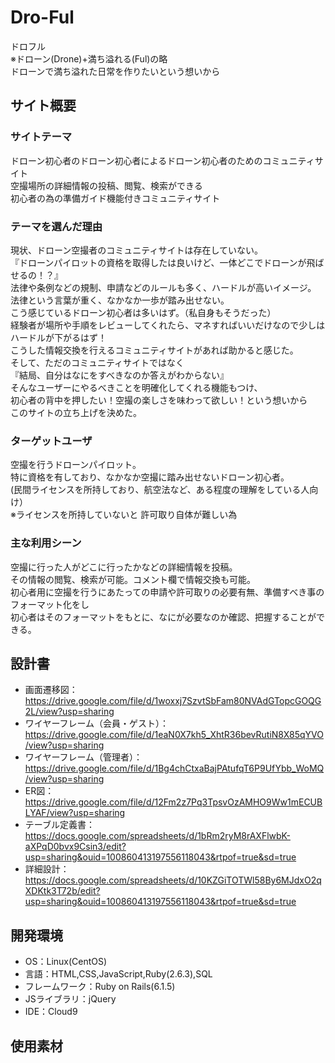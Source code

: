 # Dro-Ful
ドロフル<br>
※ドローン(Drone)+満ち溢れる(Ful)の略<br>
ドローンで満ち溢れた日常を作りたいという想いから <br>

## サイト概要
### サイトテーマ
ドローン初心者のドローン初心者によるドローン初心者のためのコミュニティサイト<br>
空撮場所の詳細情報の投稿、閲覧、検索ができる<br>
初心者の為の準備ガイド機能付きコミュニティサイト<br>


### テーマを選んだ理由
現状、ドローン空撮者のコミュニティサイトは存在していない。<br>
『ドローンパイロットの資格を取得したは良いけど、一体どこでドローンが飛ばせるの！？』<br>
法律や条例などの規制、申請などのルールも多く、ハードルが高いイメージ。<br>
法律という言葉が重く、なかなか一歩が踏み出せない。<br>
こう感じているドローン初心者は多いはず。（私自身もそうだった）<br>
経験者が場所や手順をレビューしてくれたら、マネすればいいだけなので少しはハードルが下がるはず！<br>
こうした情報交換を行えるコミュニティサイトがあれば助かると感じた。<br>
そして、ただのコミュニティサイトではなく<br>
『結局、自分はなにをすべきなのか答えがわからない』<br>
そんなユーザーにやるべきことを明確化してくれる機能もつけ、<br>
初心者の背中を押したい！空撮の楽しさを味わって欲しい！という想いから<br>
このサイトの立ち上げを決めた。<br>

### ターゲットユーザ
空撮を行うドローンパイロット。<br>
特に資格を有しており、なかなか空撮に踏み出せないドローン初心者。<br>
(民間ライセンスを所持しており、航空法など、ある程度の理解をしている人向け）<br>
※ライセンスを所持していないと	許可取り自体が難しい為<br>

### 主な利用シーン
空撮に行った人がどこに行ったかなどの詳細情報を投稿。<br>
その情報の閲覧、検索が可能。コメント欄で情報交換も可能。<br>
初心者用に空撮を行うにあたっての申請や許可取りの必要有無、準備すべき事のフォーマット化をし<br>
初心者はそのフォーマットをもとに、なにが必要なのか確認、把握することができる。<br>


## 設計書
- 画面遷移図：https://drive.google.com/file/d/1woxxj7SzvtSbFam80NVAdGTopcGOQG2L/view?usp=sharing
- ワイヤーフレーム（会員・ゲスト）：https://drive.google.com/file/d/1eaN0X7kh5_XhtR36bevRutiN8X85qYVO/view?usp=sharing
- ワイヤーフレーム（管理者）：https://drive.google.com/file/d/1Bg4chCtxaBajPAtufqT6P9UfYbb_WoMQ/view?usp=sharing
- ER図：https://drive.google.com/file/d/12Fm2z7Pq3TpsvOzAMHO9Ww1mECUBLYAF/view?usp=sharing
- テーブル定義書：https://docs.google.com/spreadsheets/d/1bRm2ryM8rAXFlwbK-aXPqD0bvx9Csin3/edit?usp=sharing&ouid=100860413197556118043&rtpof=true&sd=true
- 詳細設計：https://docs.google.com/spreadsheets/d/10KZGiTOTWl58By6MJdxO2qXDKtk3T72b/edit?usp=sharing&ouid=100860413197556118043&rtpof=true&sd=true

## 開発環境
- OS：Linux(CentOS)
- 言語：HTML,CSS,JavaScript,Ruby(2.6.3),SQL
- フレームワーク：Ruby on Rails(6.1.5)
- JSライブラリ：jQuery
- IDE：Cloud9

## 使用素材
